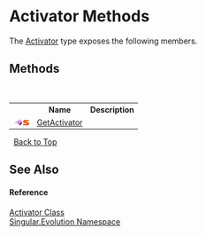 # Activator Methods
 

The <a href="28e4c604-1dd7-7679-440f-c990077d4c9b">Activator</a> type exposes the following members.


## Methods
&nbsp;<table><tr><th></th><th>Name</th><th>Description</th></tr><tr><td>![Public method](media/pubmethod.gif "Public method")![Static member](media/static.gif "Static member")</td><td><a href="cb8ba0ea-bbcd-cfb8-f92f-7ef63dcc5ef2">GetActivator</a></td><td /></tr></table>&nbsp;
<a href="#activator-methods">Back to Top</a>

## See Also


#### Reference
<a href="28e4c604-1dd7-7679-440f-c990077d4c9b">Activator Class</a><br /><a href="acedf244-963b-8088-a668-8d116860929d">Singular.Evolution Namespace</a><br />